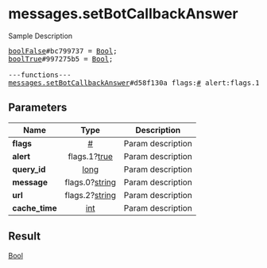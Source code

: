 # messages.setBotCallbackAnswer

Sample Description

<pre>
<a href="../constructor/boolFalse">boolFalse</a>#bc799737 = <a href="../type/Bool.md">Bool</a>;
<a href="../constructor/boolTrue">boolTrue</a>#997275b5 = <a href="../type/Bool.md">Bool</a>;

---functions---
<a href="../method/messages.setBotCallbackAnswer.md">messages.setBotCallbackAnswer</a>#d58f130a flags:<a href="../type/#.md">#</a> alert:flags.1?<a href="../type/true.md">true</a> query_id:<a href="../type/long.md">long</a> message:flags.0?<a href="../type/string.md">string</a> url:flags.2?<a href="../type/string.md">string</a> cache_time:<a href="../type/int.md">int</a> = <a href="../type/Bool.md">Bool</a>;</pre>
## Parameters

| Name | Type | Description |
|------|:----:|-------------|
| **flags** | <a href="../type/#.md">#</a> | Param description |
| **alert** | flags.1?<a href="../type/true.md">true</a> | Param description |
| **query_id** | <a href="../type/long.md">long</a> | Param description |
| **message** | flags.0?<a href="../type/string.md">string</a> | Param description |
| **url** | flags.2?<a href="../type/string.md">string</a> | Param description |
| **cache_time** | <a href="../type/int.md">int</a> | Param description |

## Result

<a href="../type/Bool.md">Bool</a>

